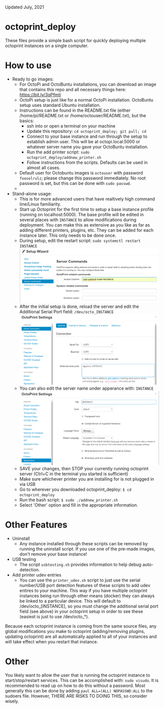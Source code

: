 Updated July, 2021
# octoprint_deploy
These files provide a simple bash script for quickly deploying multiple octoprint instances on a single computer.

# How to use
* Ready to go images:
  * For OctoPi and OctoBuntu installations, you can download an image that contains this repo and all necessary things here: https://bit.ly/3qPfmti
  * OctoPi setup is just like for a normal OctoPi installation. OctoBuntu setup uses standard Ubuntu installation.
  * Instructions can be found in the README.txt file (either /home/pi/README.txt or /home/octouser/README.txt), but the basics:
  	* ssh into or open a terminal on your machine
  	* Update this repository: `cd octoprint_deploy; git pull; cd`
  	* Connect to your base instance and run through the setup to establish admin user. This will be at octopi.local:5000 or whatever server name you gave your OctoBuntu installation. 
  	* Run the add printer script: `sudo octoprint_deploy/addnew_printer.sh`
  	* Follow instructions from the scripts. Defaults can be used in almost all cases.
  * Default user for Octobuntu images is `octouser` with password `fooselrulz`; please change this password immediately. No root password is set, but this can be done with `sudo passwd`.
  * 
* Stand-alone usage:
  * This is for more advanced users that have realtively high command line/Linux familiarity.
  * Start up Octoprint for the first time to setup a base instance profile (running on localhost:5000). The base profile will be edited in several places with `INSTANCE` to allow modifications during deployment. You can make this as extensive as you like as far as adding different printers, plugins, etc. They can be added for each instance later. This only needs to be done once.
  * During setup, edit the restart script: `sudo systemctl restart INSTANCE`
![alt text](/deploy_01.png)
  * After the initial setup is done, reload the server and edit the Additional Serial Port field: `/dev/octo_INSTANCE`
![alt text](/deploy_02.png)
  * You can also edit the server name under apperance with: `INSTANCE`
![alt text](/deploy_03.png)
  * SAVE your changes, then STOP your currently running octoprint server (Ctrl+C in the terminal you started is sufficient)
  * Make sure whichever printer you are installing for is not plugged in via USB
  * Go to wherever you downloaded octoprint_deploy: `$ cd octoprint_deploy`
  * Run the bash script: `$ sudo ./addnew_printer.sh`
  * Select 'Other' option and fill in the appropriate information.

# Other Features
* Uninstall
  * Any instance installed through these scripts can be removed by running the uninstall script. If you use one of the pre-made images, don't remove your base instance!
* USB testing
  * The script `usbtesting.sh` provides information to help debug auto-detection.
* Add printer udev entries
  * You can use the `printer_udev.sh` script to just use the serial number/USB port detection features of these scripts to add udev entires to your machine. This way if you have multiple octoprint instances being run through other means (docker) they can always be linked to a particular device. This will default to /dev/octo_[INSTANCE], so you must change the additional serial port field (see above) in your octoprint setup in order to see these (easiest is just to use /dev/octo_*).

Because each octoprint instance is coming from the same source files, any global modifications you make to octoprint (adding/removing plugins, updating octoprint) are all automatically applied to all of your instances and will take effect when you restart that instance.

# Other
You likely want to allow the user that is running the octoprint instance to start/stop/restart services. This can be accomplished with: `sudo visudo`. It is recommended to read up on how to do this without a password. Most generally this can be done by adding `paul ALL=(ALL) NOPASSWD:ALL` to the sudoers file. However, THERE ARE RISKS TO DOING THIS, so consider wisely.
